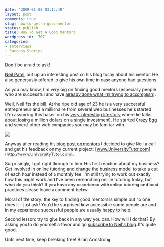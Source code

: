 ```yaml
---
date: '2009-01-08 03:13:49'
layout: post
comments: true
slug: how-to-get-a-good-mentor
status: publish
title: How To Get A Good Mentor!
wordpress_id: '707'
categories:
- Interviews
- Success Stories
---
```


Don't be afraid to ask!

[Neil Patel](http://www.quicksprout.com/), put up an interesting post on his blog today about his mentor.  He also generously offered to give his own time in case anyone had questions.

As you may know, I'm very big on finding good mentors (especially people who are successful and have [already done what I'm trying to accomplish](http://brianarmstrong.org/posts/the-worst-mistake-you-can-make-when-asking-for-advice/)).

Well, Neil fits the bill.  At the ripe old age of 23 he is a very successful entrepreneur and a millionaire from several web businesses he's started (I'm assuming this based on his [very interesting life story](http://www.quicksprout.com/about/#neilpatel) where he talks about losing a million dollars on a single investment).  He started [Crazy Egg](http://www.crazyegg.com/) and several other web companies you may be familiar with.

[![](http://s3.amazonaws.com/oldbloguploads/2009/01/neilpatel1.jpg)](http://www.quicksprout.com/about/)

Anyway after reading his [blog post on mentors](http://www.quicksprout.com/2009/01/06/looking-for-a-mentor-why-not-use-mine/) I decided to give Neil a call and get his feedback on my current project: [www.UniversityTutor.com](http://www.UniversityTutor.com).

Surprisingly, I got right through to him.  His first reaction about my business?  Get involved in online tutoring and change the business model to take a cut of each hour instead of a monthly fee.  I'm still trying to work out exactly how this might work and I've been researching online tutoring today, but what do you think?  If you have any experience with online tutoring and best practices please leave a comment below.

Moral of the story: the key to finding good mentors is simple but no one does it - just ask!  You'd be surprised how accessible some people are and in my experience successful people are usually happy to help.

Second lesson: try to give back in any way you can.  How will I do that?  By asking you to do yourself a favor and go [subscribe to Neil's blog](http://www.quicksprout.com/).  It's quite good.

Until next time, keep breaking free!
Brian Armstrong
